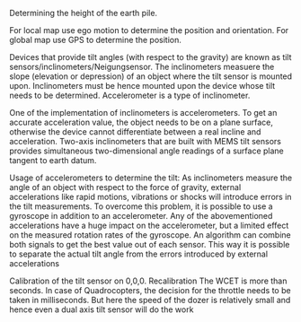 

Determining the height of the earth pile. 

For local map use ego motion to determine the position and orientation.
For global map use GPS to determine the position.

Devices that provide tilt angles (with respect to the gravity) are known as tilt sensors/inclinometers/Neigungsensor. The inclinometers measuere the slope (elevation or depression) of an object where the tilt sensor is mounted upon. Inclinometers must be hence mounted upon the device whose tilt needs to be determined. Accelerometer is a type of inclinometer. 

One of the implementation of inclinometers is accelerometers. To get an accurate acceleration value, the object needs to be on a plane surface, otherwise the device cannot differentiate between a real incline and acceleration.
Two-axis inclinometers that are built with MEMS tilt sensors provides simultaneous two-dimensional angle readings of a surface plane tangent to earth datum. 

Usage of accelerometers to determine the tilt:
As inclinometers measure the angle of an object with respect to the force of gravity, external accelerations like rapid motions, vibrations or shocks will introduce errors in the tilt measurements. To overcome this problem, it is possible to use a gyroscope in addition to an accelerometer. Any of the abovementioned accelerations have a huge impact on the accelerometer, but a limited effect on the measured rotation rates of the gyroscope. An algorithm can combine both signals to get the best value out of each sensor. This way it is possible to separate the actual tilt angle from the errors introduced by external accelerations


Calibration of the tilt sensor on 0,0,0. Recalibration 
The WCET is more than seconds. 
In case of Quadrocopters, the decision for the throttle needs to be taken in milliseconds. But here the speed of the dozer is relatively small and hence even a dual axis tilt sensor will do the work


